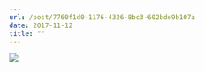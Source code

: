 ```yaml
---
url: /post/7760f1d0-1176-4326-8bc3-602bde9b107a
date: 2017-11-12
title: ""
---
```


<img class="img-fluid" img src="/2b83ac2b00.jpg" />